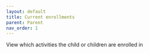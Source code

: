 ```yaml
---
layout: default
title: Current enrollments
parent: Parent
nav_order: 1
---
```


View which activities the child or children are enrolled in 
